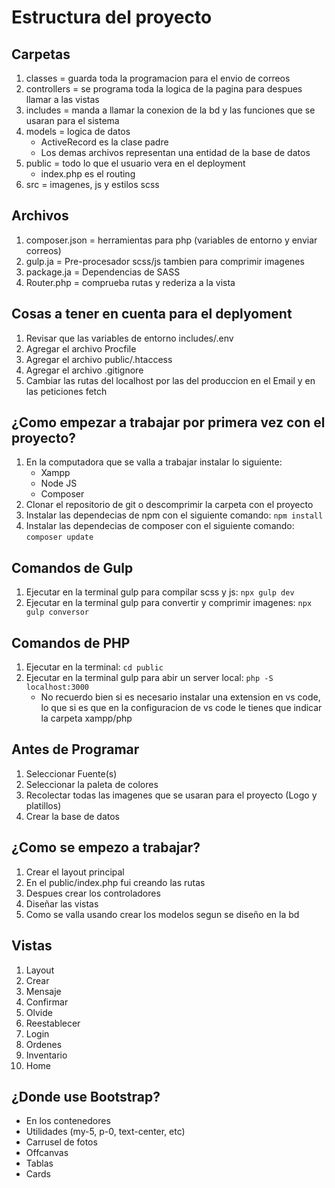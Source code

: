 # Estructura del proyecto

## Carpetas
1. classes = guarda toda la programacion para el envio de correos
2. controllers = se programa toda la logica de la pagina para despues llamar a las vistas
3. includes = manda a llamar la conexion de la bd y las funciones que se usaran para el sistema
4. models = logica de datos
    * ActiveRecord es la clase padre
    * Los demas archivos representan una entidad de la base de datos
5. public = todo lo que el usuario vera en el deployment
    * index.php es el routing
6. src = imagenes, js y estilos scss

## Archivos
1. composer.json = herramientas para php (variables de entorno y enviar correos)
2. gulp.ja = Pre-procesador scss/js tambien para comprimir imagenes
3. package.ja = Dependencias de SASS
4. Router.php = comprueba rutas y rederiza a la vista

## Cosas a tener en cuenta para el deplyoment
1. Revisar que las variables de entorno includes/.env
2. Agregar el archivo Procfile
3. Agregar el archivo public/.htaccess
4. Agregar el archivo .gitignore
5. Cambiar las rutas del localhost por las del produccion en el Email y en las peticiones fetch

## ¿Como empezar a trabajar por primera vez con el proyecto?
1. En la computadora que se valla a trabajar instalar lo siguiente:
    * Xampp
    * Node JS
    * Composer
2. Clonar el repositorio de git o descomprimir la carpeta con el proyecto
3. Instalar las dependecias de npm con el siguiente comando: `npm install`
4. Instalar las dependecias de composer con el siguiente comando: `composer update`

## Comandos de Gulp
1. Ejecutar en la terminal gulp para compilar scss y js: `npx gulp dev`
2. Ejecutar en la terminal gulp para convertir y comprimir imagenes: `npx gulp conversor`

## Comandos de PHP
1. Ejecutar en la terminal: `cd public`
2. Ejecutar en la terminal gulp para abir un server local: `php -S localhost:3000`
    * No recuerdo bien si es necesario instalar una extension en vs code, lo que si es que en la configuracion de vs code le tienes que indicar la carpeta xampp/php

## Antes de Programar
1. Seleccionar Fuente(s)
2. Seleccionar la paleta de colores
3. Recolectar todas las imagenes que se usaran para el proyecto (Logo y platillos)
4. Crear la base de datos

## ¿Como se empezo a trabajar?
1. Crear el layout principal
2. En el public/index.php fui creando las rutas
3. Despues crear los controladores
4. Diseñar las vistas
5. Como se valla usando crear los modelos segun se diseño en la bd

## Vistas
1. Layout
2. Crear
3. Mensaje
4. Confirmar
5. Olvide
6. Reestablecer
7. Login
8. Ordenes
9. Inventario
10. Home

## ¿Donde use Bootstrap?
* En los contenedores
* Utilidades (my-5, p-0, text-center, etc)
* Carrusel de fotos
* Offcanvas
* Tablas
* Cards